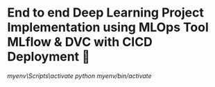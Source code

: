 # End to end Deep Learning Project Implementation using MLOps Tool MLflow & DVC with CICD Deployment 🚀


 _myenv\Scripts\activate_
_python myenv/bin/activate_
